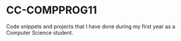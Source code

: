# CC-COMPPROG11

Code snippets and projects that I have done during my first year as a Computer Science student.